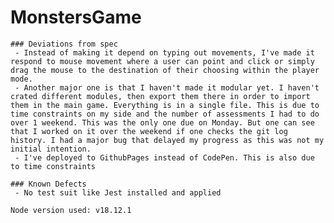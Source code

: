 # MonstersGame
    ### Deviations from spec
     - Instead of making it depend on typing out movements, I've made it respond to mouse movement where a user can point and click or simply drag the mouse to the destination of their choosing within the player mode.
     - Another major one is that I haven't made it modular yet. I haven't crated different modules, then export them there in order to import them in the main game. Everything is in a single file. This is due to time constraints on my side and the number of assessments I had to do over 1 weekend. This was the only one due on Monday. But one can see that I worked on it over the weekend if one checks the git log history. I had a major bug that delayed my progress as this was not my initial intention.
     - I've deployed to GithubPages instead of CodePen. This is also due to time constraints

    ### Known Defects
     - No test suit like Jest installed and applied

    Node version used: v18.12.1
